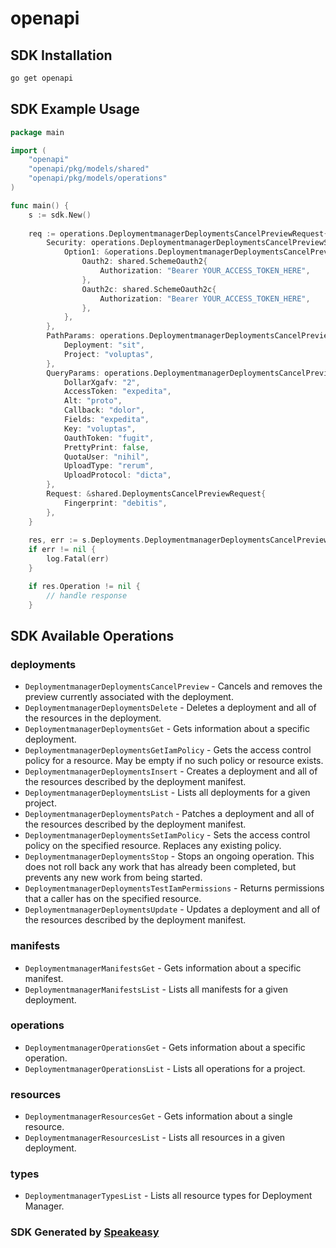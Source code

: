 # openapi

<!-- Start SDK Installation -->
## SDK Installation

```bash
go get openapi
```
<!-- End SDK Installation -->

## SDK Example Usage
<!-- Start SDK Example Usage -->
```go
package main

import (
    "openapi"
    "openapi/pkg/models/shared"
    "openapi/pkg/models/operations"
)

func main() {
    s := sdk.New()
    
    req := operations.DeploymentmanagerDeploymentsCancelPreviewRequest{
        Security: operations.DeploymentmanagerDeploymentsCancelPreviewSecurity{
            Option1: &operations.DeploymentmanagerDeploymentsCancelPreviewSecurityOption1{
                Oauth2: shared.SchemeOauth2{
                    Authorization: "Bearer YOUR_ACCESS_TOKEN_HERE",
                },
                Oauth2c: shared.SchemeOauth2c{
                    Authorization: "Bearer YOUR_ACCESS_TOKEN_HERE",
                },
            },
        },
        PathParams: operations.DeploymentmanagerDeploymentsCancelPreviewPathParams{
            Deployment: "sit",
            Project: "voluptas",
        },
        QueryParams: operations.DeploymentmanagerDeploymentsCancelPreviewQueryParams{
            DollarXgafv: "2",
            AccessToken: "expedita",
            Alt: "proto",
            Callback: "dolor",
            Fields: "expedita",
            Key: "voluptas",
            OauthToken: "fugit",
            PrettyPrint: false,
            QuotaUser: "nihil",
            UploadType: "rerum",
            UploadProtocol: "dicta",
        },
        Request: &shared.DeploymentsCancelPreviewRequest{
            Fingerprint: "debitis",
        },
    }
    
    res, err := s.Deployments.DeploymentmanagerDeploymentsCancelPreview(ctx, req)
    if err != nil {
        log.Fatal(err)
    }

    if res.Operation != nil {
        // handle response
    }
```
<!-- End SDK Example Usage -->

<!-- Start SDK Available Operations -->
## SDK Available Operations

### deployments

* `DeploymentmanagerDeploymentsCancelPreview` - Cancels and removes the preview currently associated with the deployment.
* `DeploymentmanagerDeploymentsDelete` - Deletes a deployment and all of the resources in the deployment.
* `DeploymentmanagerDeploymentsGet` - Gets information about a specific deployment.
* `DeploymentmanagerDeploymentsGetIamPolicy` - Gets the access control policy for a resource. May be empty if no such policy or resource exists.
* `DeploymentmanagerDeploymentsInsert` - Creates a deployment and all of the resources described by the deployment manifest.
* `DeploymentmanagerDeploymentsList` - Lists all deployments for a given project.
* `DeploymentmanagerDeploymentsPatch` - Patches a deployment and all of the resources described by the deployment manifest.
* `DeploymentmanagerDeploymentsSetIamPolicy` - Sets the access control policy on the specified resource. Replaces any existing policy.
* `DeploymentmanagerDeploymentsStop` - Stops an ongoing operation. This does not roll back any work that has already been completed, but prevents any new work from being started.
* `DeploymentmanagerDeploymentsTestIamPermissions` - Returns permissions that a caller has on the specified resource.
* `DeploymentmanagerDeploymentsUpdate` - Updates a deployment and all of the resources described by the deployment manifest.

### manifests

* `DeploymentmanagerManifestsGet` - Gets information about a specific manifest.
* `DeploymentmanagerManifestsList` - Lists all manifests for a given deployment.

### operations

* `DeploymentmanagerOperationsGet` - Gets information about a specific operation.
* `DeploymentmanagerOperationsList` - Lists all operations for a project.

### resources

* `DeploymentmanagerResourcesGet` - Gets information about a single resource.
* `DeploymentmanagerResourcesList` - Lists all resources in a given deployment.

### types

* `DeploymentmanagerTypesList` - Lists all resource types for Deployment Manager.

<!-- End SDK Available Operations -->

### SDK Generated by [Speakeasy](https://docs.speakeasyapi.dev/docs/using-speakeasy/client-sdks)
